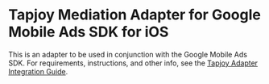 # Tapjoy Mediation Adapter for Google Mobile Ads SDK for iOS

This is an adapter to be used in conjunction with the Google Mobile Ads SDK.
For requirements, instructions, and other info, see the
[Tapjoy Adapter Integration Guide](https://developers.google.com/admob/ios/mediation/tapjoy).

